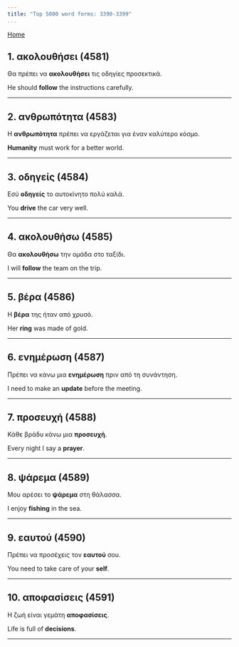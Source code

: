 ```yaml
---
title: "Top 5000 word forms: 3390-3399"
...
```


[Home](./) 

## 1. ακολουθήσει (4581)

Θα πρέπει να **ακολουθήσει** τις οδηγίες προσεκτικά.

He should **follow** the instructions carefully.

---

## 2. ανθρωπότητα (4583)

Η **ανθρωπότητα** πρέπει να εργάζεται για έναν καλύτερο κόσμο.

**Humanity** must work for a better world.

---

## 3. οδηγείς (4584)

Εσύ **οδηγείς** το αυτοκίνητο πολύ καλά.

You **drive** the car very well.

---

## 4. ακολουθήσω (4585)

Θα **ακολουθήσω** την ομάδα στο ταξίδι.

I will **follow** the team on the trip.

---

## 5. βέρα (4586)

Η **βέρα** της ήταν από χρυσό.

Her **ring** was made of gold.

---

## 6. ενημέρωση (4587)

Πρέπει να κάνω μια **ενημέρωση** πριν από τη συνάντηση.  

I need to make an **update** before the meeting.

---

## 7. προσευχή (4588)

Κάθε βράδυ κάνω μια **προσευχή**.  

Every night I say a **prayer**.

---

## 8. ψάρεμα (4589)

Μου αρέσει το **ψάρεμα** στη θάλασσα.  

I enjoy **fishing** in the sea.

---

## 9. εαυτού (4590)

Πρέπει να προσέχεις τον **εαυτού** σου.

You need to take care of your **self**.

---

## 10. αποφασίσεις (4591)

Η ζωή είναι γεμάτη **αποφασίσεις**.

Life is full of **decisions**.

---

